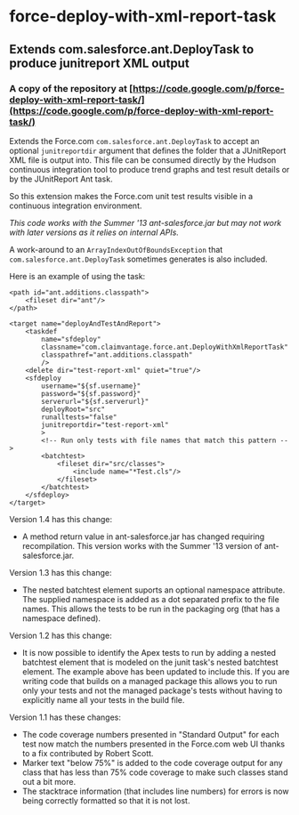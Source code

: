 # force-deploy-with-xml-report-task

## Extends com.salesforce.ant.DeployTask to produce junitreport XML output

### A copy of the repository at [https://code.google.com/p/force-deploy-with-xml-report-task/](https://code.google.com/p/force-deploy-with-xml-report-task/)

Extends the Force.com `com.salesforce.ant.DeployTask` to accept an optional `junitreportdir` argument that defines the folder that a JUnitReport XML file is output into. This file can be consumed directly by the Hudson continuous integration tool to produce trend graphs and test result details or by the JUnitReport Ant task.

So this extension makes the Force.com unit test results visible in a continuous integration environment.

*This code works with the Summer '13 ant-salesforce.jar but may not work with later versions as it relies on internal APIs.*

A work-around to an `ArrayIndexOutOfBoundsException` that `com.salesforce.ant.DeployTask` sometimes generates is also included.

Here is an example of using the task:

    <path id="ant.additions.classpath">
        <fileset dir="ant"/>
    </path>

    <target name="deployAndTestAndReport">
        <taskdef
            name="sfdeploy"
            classname="com.claimvantage.force.ant.DeployWithXmlReportTask"
            classpathref="ant.additions.classpath"
            />
        <delete dir="test-report-xml" quiet="true"/>
        <sfdeploy
            username="${sf.username}"
            password="${sf.password}"
            serverurl="${sf.serverurl}"
            deployRoot="src"
            runalltests="false"
            junitreportdir="test-report-xml"
            >
            <!-- Run only tests with file names that match this pattern -->
            <batchtest>
                <fileset dir="src/classes">
                    <include name="*Test.cls"/>
                </fileset>
            </batchtest>
        </sfdeploy>
    </target>
Version 1.4 has this change:

* A method return value in ant-salesforce.jar has changed requiring recompilation. This version works with the Summer '13 version of ant-salesforce.jar.

Version 1.3 has this change:

* The nested batchtest element suports an optional namespace attribute. The supplied namespace is added as a dot separated prefix to the file names. This allows the tests to be run in the packaging org (that has a namespace defined).

Version 1.2 has this change:

* It is now possible to identify the Apex tests to run by adding a nested batchtest element that is modeled on the junit task's nested batchtest element. The example above has been updated to include this. If you are writing code that builds on a managed package this allows you to run only your tests and not the managed package's tests without having to explicitly name all your tests in the build file.

Version 1.1 has these changes:

* The code coverage numbers presented in "Standard Output" for each test now match the numbers presented in the Force.com web UI thanks to a fix contributed by Robert Scott.
* Marker text "below 75%" is added to the code coverage output for any class that has less than 75% code coverage to make such classes stand out a bit more.
* The stacktrace information (that includes line numbers) for errors is now being correctly formatted so that it is not lost.

